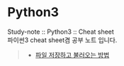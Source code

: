 # Python3
Study-note :: Python3 :: Cheat sheet  
파이썬3 cheat sheet겸 공부 노트 입니다.  

> - [파일 저장하고 불러오는 방법](read-save-file.html)
